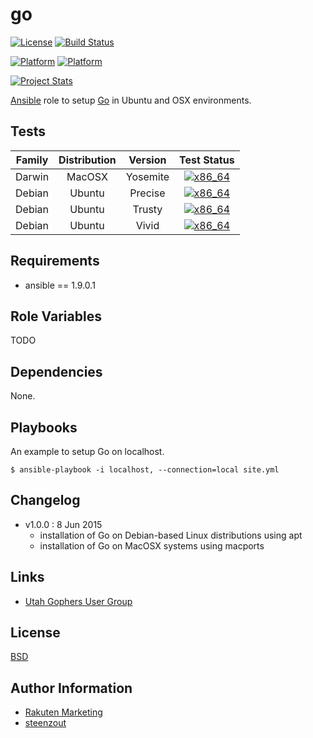 # go

[![License](https://img.shields.io/badge/license-New%20BSD-blue.svg?style=flat)](https://raw.githubusercontent.com/steenzout/go-playbook/master/LICENSE)
[![Build Status](https://travis-ci.org/steenzout/go-playbook.svg?branch=master)](https://travis-ci.org/steenzout/go-playbook)

[![Platform](http://img.shields.io/badge/platform-macosx-000000.svg?style=flat)](#)
[![Platform](http://img.shields.io/badge/platform-ubuntu-dd4814.svg?style=flat)](#)

[![Project Stats](https://www.openhub.net/p/steenzout-go-playbook/widgets/project_thin_badge.gif)](https://www.openhub.net/p/steenzout-go-playbook/)

[Ansible](http://ansible.com/) role to setup [Go](http://golang.org/) in Ubuntu and OSX environments.


## Tests

| Family | Distribution | Version | Test Status |
|:-:|:-:|:-:|:-:|
| Darwin | MacOSX  | Yosemite | [![x86_64](http://img.shields.io/badge/x86_64-passed-006400.svg?style=flat)](#) |
| Debian | Ubuntu  | Precise  | [![x86_64](http://img.shields.io/badge/x86_64-passed-006400.svg?style=flat)](#) |
| Debian | Ubuntu  | Trusty   | [![x86_64](http://img.shields.io/badge/x86_64-passed-006400.svg?style=flat)](#) |
| Debian | Ubuntu  | Vivid    | [![x86_64](http://img.shields.io/badge/x86_64-passed-006400.svg?style=flat)](#) |


## Requirements

- ansible == 1.9.0.1


## Role Variables

TODO


## Dependencies

None.


## Playbooks

An example to setup Go on localhost.

    $ ansible-playbook -i localhost, --connection=local site.yml


## Changelog

- v1.0.0 : 8 Jun 2015
    - installation of Go on Debian-based Linux distributions using apt
    - installation of Go on MacOSX systems using macports


## Links

- [Utah Gophers User Group](http://utahgophers.com/)


## License

[BSD](https://raw.githubusercontent.com/steenzout/go-playbook/master/LICENSE)


## Author Information

- [Rakuten Marketing](http://www.rakutenmarketing.com/)
- [steenzout](http://github.com/steenzout/)
